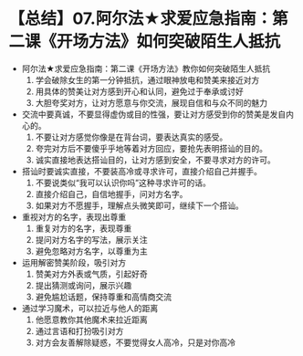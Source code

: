 # 【总结】07.阿尔法★求爱应急指南：第二课《开场方法》如何突破陌生人抵抗

-   阿尔法★求爱应急指南：第二课《开场方法》教你如何突破陌生人抵抗
    1.  学会破除女生的第一分钟抵抗，通过眼神放电和赞美来接近对方
    2.  用具体的赞美让对方感到开心和认同，避免过于奉承或讨好
    3.  大胆夸奖对方，让对方愿意与你交流，展现自信和与众不同的魅力
-   交流中要真诚，不要显得虚伪或目的性强，要让对方感受到你的赞美是发自内心的。
    1.  不要让对方感觉你像是在背台词，要表达真实的感受。
    2.  夸完对方后不要傻乎乎地等着对方回应，要抢先表明搭讪的目的。
    3.  诚实直接地表达搭讪目的，让对方感到安全，不要寻求对方的许可。
-   搭讪时要诚实直接，不要装高冷或寻求许可，直接介绍自己并握手。
    1.  不要说类似“我可以认识你吗”这种寻求许可的话。
    2.  直接介绍自己，自信地握手，问对方名字。
    3.  如果对方不愿握手，理解点头微笑即可，继续下一个搭讪。
-   重视对方的名字，表现出尊重
    1.  重复对方的名字，表现尊重
    2.  提问对方名字的写法，展示关注
    3.  避免忽略对方名字，以尊重为主
-   运用解密赞美阶段，吸引对方
    1.  赞美对方外表或气质，引起好奇
    2.  提出猜测或询问，展示兴趣
    3.  避免尴尬话题，保持尊重和高情商交流
-   通过学习魔术，可以拉近与他人的距离
    1.  他愿意教你其他魔术来拉近距离
    2.  通过言语和打扮吸引对方
    3.  对方会友善解除疑惑，不要觉得女人高冷，只是对你高冷